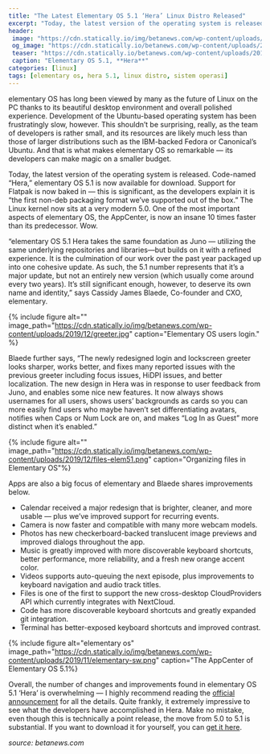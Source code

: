 ```yaml
---
title: "The Latest Elementary OS 5.1 ‘Hera’ Linux Distro Released"
excerpt: "Today, the latest version of the operating system is released. Code-named 'Hera,' elementary OS 5.1 is now available for download."
header:
 image: "https://cdn.statically.io/img/betanews.com/wp-content/uploads/2019/11/elementary-laptop.png"
 og_image: "https://cdn.statically.io/betanews.com/wp-content/uploads/2019/12/files-elem51.png"
 teaser: "https://cdn.statically.io/betanews.com/wp-content/uploads/2019/12/greeter.jpg"
 caption: "Elementary OS 5.1, **Hera**"
categories: [linux]
tags: [elementary os, hera 5.1, linux distro, sistem operasi]
---
```

elementary OS has long been viewed by many as the future of Linux on the PC thanks to its beautiful desktop environment and overall polished experience. Development of the Ubuntu-based operating system has been frustratingly slow, however. This shouldn’t be surprising, really, as the team of developers is rather small, and its resources are likely much less than those of larger distributions such as the IBM-backed Fedora or Canonical’s Ubuntu. And that is what makes elementary OS so remarkable — its developers can make magic on a smaller budget.

Today, the latest version of the operating system is released. Code-named “Hera,” elementary OS 5.1 is now available for download. Support for Flatpak is now baked in — this is significant, as the developers explain it is “the first non-deb packaging format we’ve supported out of the box.” The Linux kernel now sits at a very modern 5.0. One of the most important aspects of elementary OS, the AppCenter, is now an insane 10 times faster than its predecessor. Wow.

“elementary OS 5.1 Hera takes the same foundation as Juno — utilizing the same underlying repositories and libraries—but builds on it with a refined experience. It is the culmination of our work over the past year packaged up into one cohesive update. As such, the 5.1 number represents that it’s a major update, but not an entirely new version (which usually come around every two years). It’s still significant enough, however, to deserve its own name and identity,” says Cassidy James Blaede, Co-founder and CXO, elementary.

{% include figure alt="" image_path="https://cdn.statically.io/img/betanews.com/wp-content/uploads/2019/12/greeter.jpg" caption="Elementary OS users login." %}

Blaede further says, “The newly redesigned login and lockscreen greeter looks sharper, works better, and fixes many reported issues with the previous greeter including focus issues, HiDPI issues, and better localization. The new design in Hera was in response to user feedback from Juno, and enables some nice new features. It now always shows usernames for all users, shows users’ backgrounds as cards so you can more easily find users who maybe haven’t set differentiating avatars, notifies when Caps or Num Lock are on, and makes “Log In as Guest” more distinct when it’s enabled.”

{% include figure alt="" image_path="https://cdn.statically.io/img/betanews.com/wp-content/uploads/2019/12/files-elem51.png" caption="Organizing files in Elementary OS"%}

Apps are also a big focus of elementary and Blaede shares improvements below.

- Calendar received a major redesign that is brighter, cleaner, and more usable — plus we’ve improved support for recurring events.
- Camera is now faster and compatible with many more webcam models.
- Photos has new checkerboard-backed translucent image previews and improved dialogs throughout the app.
- Music is greatly improved with more discoverable keyboard shortcuts, better performance, more reliability, and a fresh new orange accent color.
- Videos supports auto-queuing the next episode, plus improvements to keyboard navigation and audio track titles.
- Files is one of the first to support the new cross-desktop CloudProviders API which currently integrates with NextCloud.
- Code has more discoverable keyboard shortcuts and greatly expanded git integration.
- Terminal has better-exposed keyboard shortcuts and improved contrast.

{% include figure alt="elementary os" image_path="https://cdn.statically.io/img/betanews.com/wp-content/uploads/2019/11/elementary-sw.png" caption="The AppCenter of Elementary OS 5.1%}

Overall, the number of changes and improvements found in elementary OS 5.1 ‘Hera’ is overwhelming — I highly recommend reading the [official announcement](https://blog.elementary.io/introducing-elementary-os-5-1-hera/) for all the details. Quite frankly, it extremely impressive to see what the developers have accomplished in Hera. Make no mistake, even though this is technically a point release, the move from 5.0 to 5.1 is substantial. If you want to download it for yourself, you can [get it here](https://elementary.io/).

_source: betanews.com_
